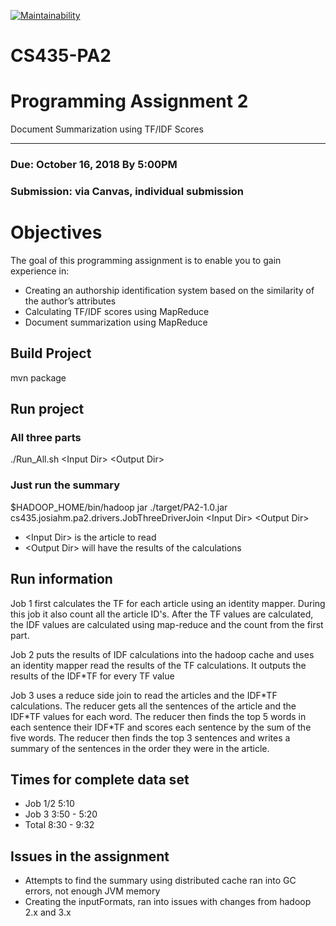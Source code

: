 [![Maintainability](https://api.codeclimate.com/v1/badges/15f2ae226bb5a605a7af/maintainability)](https://codeclimate.com/github/JosiahMay/CS435-PA2/maintainability)

# CS435-PA2


# Programming Assignment 2

Document Summarization using TF/IDF Scores
___

### Due: October 16, 2018 By 5:00PM

### Submission: via Canvas, individual submission

# Objectives

The goal of this programming assignment is to enable you to gain experience in:
* Creating an authorship identification system based on the similarity of the author’s attributes
* Calculating TF/IDF scores using MapReduce
* Document summarization using MapReduce


## Build Project

mvn package

## Run project

### All three parts

./Run_All.sh \<Input Dir> \<Output Dir> 


### Just run the summary

$HADOOP_HOME/bin/hadoop jar ./target/PA2-1.0.jar cs435.josiahm.pa2.drivers.JobThreeDriverJoin \<Input Dir> \<Output Dir>



* \<Input Dir> is the article to read
* \<Output Dir> will have the results of the  calculations


## Run information

Job 1 first calculates the TF for each article using an identity mapper. During this job it also count all the article ID's.
After the TF values are calculated, the IDF values are calculated using map-reduce and the count from the first part.

Job 2 puts the results of IDF calculations into the hadoop cache and uses an identity mapper read the results of the TF
calculations. It outputs the results of the IDF*TF for every TF value

Job 3 uses a reduce side join to read the articles and the IDF\*TF calculations. The reducer gets all the sentences of the 
article and the IDF\*TF values for each word. The reducer then finds the top 5 words in each sentence their IDF\*TF and scores
each sentence by the sum of the five words. The reducer then finds the top 3 sentences and writes a summary of the sentences in
the order they were in the article.

## Times for complete data set

* Job 1/2 5:10
* Job 3 3:50 - 5:20
* Total 8:30 - 9:32

## Issues in the assignment

* Attempts to find the summary using distributed cache ran into GC errors, not enough JVM memory
* Creating the inputFormats, ran into issues with changes from hadoop 2.x and 3.x